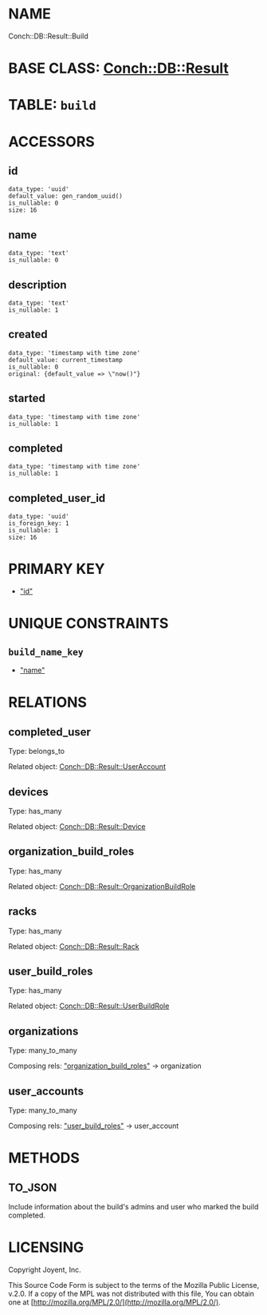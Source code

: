 # NAME

Conch::DB::Result::Build

# BASE CLASS: [Conch::DB::Result](../modules/Conch::DB::Result)

# TABLE: `build`

# ACCESSORS

## id

```
data_type: 'uuid'
default_value: gen_random_uuid()
is_nullable: 0
size: 16
```

## name

```
data_type: 'text'
is_nullable: 0
```

## description

```
data_type: 'text'
is_nullable: 1
```

## created

```
data_type: 'timestamp with time zone'
default_value: current_timestamp
is_nullable: 0
original: {default_value => \"now()"}
```

## started

```
data_type: 'timestamp with time zone'
is_nullable: 1
```

## completed

```
data_type: 'timestamp with time zone'
is_nullable: 1
```

## completed\_user\_id

```
data_type: 'uuid'
is_foreign_key: 1
is_nullable: 1
size: 16
```

# PRIMARY KEY

- ["id"](#id)

# UNIQUE CONSTRAINTS

## `build_name_key`

- ["name"](#name)

# RELATIONS

## completed\_user

Type: belongs\_to

Related object: [Conch::DB::Result::UserAccount](../modules/Conch::DB::Result::UserAccount)

## devices

Type: has\_many

Related object: [Conch::DB::Result::Device](../modules/Conch::DB::Result::Device)

## organization\_build\_roles

Type: has\_many

Related object: [Conch::DB::Result::OrganizationBuildRole](../modules/Conch::DB::Result::OrganizationBuildRole)

## racks

Type: has\_many

Related object: [Conch::DB::Result::Rack](../modules/Conch::DB::Result::Rack)

## user\_build\_roles

Type: has\_many

Related object: [Conch::DB::Result::UserBuildRole](../modules/Conch::DB::Result::UserBuildRole)

## organizations

Type: many\_to\_many

Composing rels: ["organization\_build\_roles"](#organization_build_roles) -> organization

## user\_accounts

Type: many\_to\_many

Composing rels: ["user\_build\_roles"](#user_build_roles) -> user\_account

# METHODS

## TO\_JSON

Include information about the build's admins and user who marked the build completed.

# LICENSING

Copyright Joyent, Inc.

This Source Code Form is subject to the terms of the Mozilla Public License,
v.2.0. If a copy of the MPL was not distributed with this file, You can obtain
one at [http://mozilla.org/MPL/2.0/](http://mozilla.org/MPL/2.0/).
